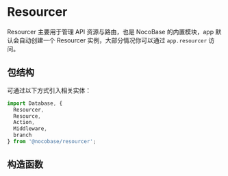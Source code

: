 # Resourcer

Resourcer 主要用于管理 API 资源与路由，也是 NocoBase 的内置模块，app 默认会自动创建一个 Resourcer 实例，大部分情况你可以通过 `app.resourcer` 访问。

## 包结构

可通过以下方式引入相关实体：

```ts
import Database, {
  Resourcer,
  Resource,
  Action,
  Middleware,
  branch
} from '@nocobase/resourcer';
```

## 构造函数
